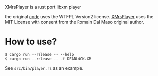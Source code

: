 XMrsPlayer is a rust port libxm player 

the original [code](https://github.com/Artefact2/libxm) uses the WTFPL Version2 license.
[XMrsPlayer](https://github.com/sbechet/xmrsplayer) uses the MIT License with consent from the Romain Dal Maso original author.

# How to use?

```
$ cargo run --release -- --help
$ cargo run --release -- -f DEADLOCK.XM
```

See `src/bin/player.rs` as an example.